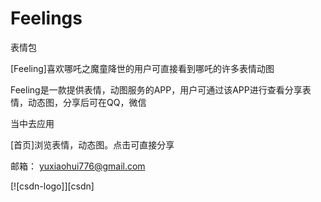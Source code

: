 # Feelings
表情包

[Feeling]喜欢哪吒之魔童降世的用户可直接看到哪吒的许多表情动图

Feeling是一款提供表情，动图服务的APP，用户可通过该APP进行查看分享表情，动态图，分享后可在QQ，微信

当中去应用

[首页]浏览表情，动态图。点击可直接分享

邮箱： yuxiaohui776@gmail.com


[![csdn-logo]][csdn]

